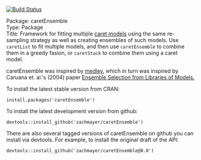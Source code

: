 [![Build Status](https://travis-ci.org/zachmayer/caretEnsemble.png?branch=master)](https://travis-ci.org/zachmayer/caretEnsemble)

Package: caretEnsemble    
Type: Package     
Title: Framework for fitting multiple [caret models](https://github.com/topepo/caret) using the same re-sampling strategy as well as creating ensembles of such models.  Use `caretList` to fit multiple models, and then use `caretEnsemble` to combine them in a greedy fasion, or `caretStack` to combine them using a caret model. 

caretEnsemble was inspired by [medley](https://github.com/mewo2/medley), which in turn was inspired by Caruana et. al.'s (2004) paper [Ensemble Selection from Libraries of Models.](http://www.cs.cornell.edu/~caruana/ctp/ct.papers/caruana.icml04.icdm06long.pdf)

To install the latest stable version from CRAN:
```{R}
install.packages('caretEnsemble')
```

To install the latest development version from github:
```{R}
devtools::install_github('zachmayer/caretEnsemble')
```

There are also several tagged versions of caretEnsemble on github you can install via devtools.  For example, to install the original draft of the API:
```{R}
devtools::install_github('zachmayer/caretEnsemble@0.0')
```
